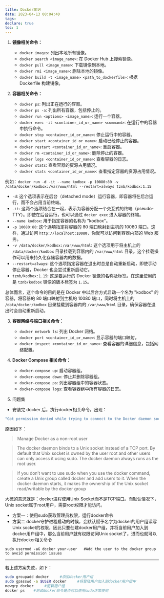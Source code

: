 ```yaml
---
title: Docker笔记
date: 2023-04-13 00:04:40
tags:
declare: true
toc: 1
---
```

1. **镜像相关命令：**
   - `docker images`: 列出本地所有镜像。
   - `docker search <image_name>`: 在 Docker Hub 上搜索镜像。
   - `docker pull <image_name>`: 下载镜像到本地。
   - `docker rmi <image_name>`: 删除本地的镜像。
   - `docker build -t <image_name> <path_to_dockerfile>`: 根据 Dockerfile 构建镜像。

2. **容器相关命令：**
   - `docker ps`: 列出正在运行的容器。
   - `docker ps -a`: 列出所有容器，包括停止的。
   - `docker run <options> <image_name>`: 运行一个容器。
   - `docker exec -it <container_id_or_name> <command>`: 在运行中的容器中执行命令。
   - `docker stop <container_id_or_name>`: 停止运行中的容器。
   - `docker start <container_id_or_name>`: 启动已经停止的容器。
   - `docker restart <container_id_or_name>`: 重启容器。
   - `docker rm <container_id_or_name>`: 删除停止的容器。
   - `docker logs <container_id_or_name>`: 查看容器的日志。
   - `docker stats`: 查看容器的资源占用情况。
   - `docker stats <container_id_or_name>`: 查看指定容器的资源占用情况。

例如：`docker run -d -it --name kodbox -p 10080:80 -v /data/docker/kodbox:/var/www/html --restart=always tznb/kodbox:1.15`
   - `-d`: 这个选项表示在后台（detached mode）运行容器，即容器将在后台运行，而不会占用当前终端。
   - `-it`: 这两个选项结合在一起，表示为容器分配一个交互式的终端（pseudo-TTY）。即使在后台运行，也可以通过 `docker exec` 进入容器的终端。
   - `--name kodbox`: 用于指定容器的名称为 "kodbox"。
   - `-p 10080:80`: 这个选项指定将容器的 80 端口映射到主机的 10080 端口。这样，通过访问 `http://localhost:10080`，你就可以访问到容器内部的 Web 服务。
   - `-v /data/docker/kodbox:/var/www/html`: 这个选项用于将主机上的 `/data/docker/kodbox` 目录挂载到容器内的 `/var/www/html` 目录。这个挂载操作可以用来持久化存储容器内的数据。
   - `--restart=always`: 这个选项指定容器在退出时总是自动重新启动，即使手动停止容器，Docker 也会尝试重新启动它。
   - `tznb/kodbox:1.15`: 这是要运行的 Docker 镜像的名称及标签。在这里使用的是 `tznb/kodbox` 镜像的版本标签为 `1.15`。

总体而言，这个命令的目的是在 Docker 中以后台方式启动一个名为 "kodbox" 的容器，将容器的 80 端口映射到主机的 10080 端口，同时将主机上的 `/data/docker/kodbox` 目录挂载到容器内的 `/var/www/html` 目录，确保容器在退出时会自动重新启动。


3. **容器网络与端口相关命令：**
   - `docker network ls`: 列出 Docker 网络。
   - `docker port <container_id_or_name>`: 显示容器的端口映射。
   - `docker inspect <container_id_or_name>`: 查看容器的详细信息，包括网络配置。

4. **Docker Compose 相关命令：**
   - `docker-compose up`: 启动容器组。
   - `docker-compose down`: 停止并删除容器组。
   - `docker-compose ps`: 列出容器组中的容器状态。
   - `docker-compose logs`: 查看容器组中所有容器的日志。

5. 问题集
- 安装完 docker 后，执行docker相关命令，出现：

```bash
"Got permission denied while trying to connect to the Docker daemon socket at unix:///var/run/docker.sock: Get http://%2Fvar%2Frun%2Fdocker.sock/v1.26/images/json: dial unix /var/run/docker.sock: connect: permission denied"
```

原因如下：

> Manage Docker as a non-root user

> The docker daemon binds to a Unix socket instead of a TCP port. By default that Unix socket is owned by the user root and other users can only access it using sudo. The docker daemon always runs as the root user.

> If you don’t want to use sudo when you use the docker command, create a Unix group called docker and add users to it. When the docker daemon starts, it makes the ownership of the Unix socket read/writable by the docker group

大概的意思就是：docker进程使用Unix Socket而不是TCP端口。而默认情况下，Unix socket属于root用户，需要root权限才能访问。
  - 方案一：使用sudo获取管理员权限，运行docker命令
  - 方案二
  docker守护进程启动的时候，会默认赋予名字为docker的用户组读写Unix socket的权限，因此只要创建docker用户组，并将当前用户加入到docker用户组中，那么当前用户就有权限访问Unix socket了，进而也就可以执行docker相关命令

`sudo usermod -aG docker your-user   #Add the user to the docker group to avoid permission issues`

---------------------
若上述方案失败，如下：

```bash
sudo groupadd docker     #添加docker用户组
sudo gpasswd -a $USER docker     #将登陆用户加入到docker用户组中
newgrp docker     #更新用户组
docker ps    #测试docker命令是否可以使用sudo正常使用
```